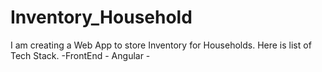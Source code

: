 # Inventory_Household
I am creating a Web App to store Inventory for Households.
Here is list of Tech Stack.
	-FrontEnd - Angular
	- 